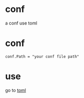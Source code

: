 # conf

a conf use toml

# conf 

    conf.Path = "your conf file path"

# use

go to [toml](https://github.com/toml-lang/toml)